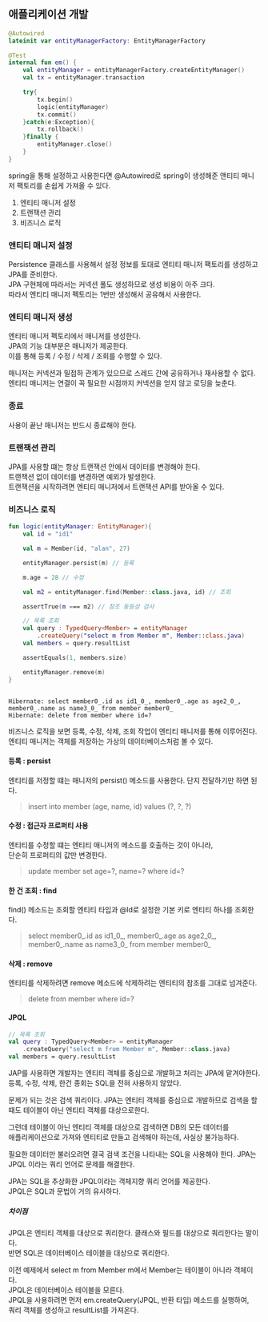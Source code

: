 ## 애플리케이션 개발

```kotlin
@Autowired
lateinit var entityManagerFactory: EntityManagerFactory

@Test
internal fun em() {
    val entityManager = entityManagerFactory.createEntityManager()
    val tx = entityManager.transaction

    try{
        tx.begin()
        logic(entityManager)
        tx.commit()
    }catch(e:Exception){
        tx.rollback()
    }finally {
        entityManager.close()
    }
}
```

spring을 통해 설정하고 사용한다면 @Autowired로 spring이 생성해준
앤티티 매니저 팩토리를 손쉽게 가져올 수 있다.

1. 엔티티 매니저 설정
2. 트랜잭션 관리
3. 비즈니스 로직

### 앤티티 매니저 설정  
Persistence 클래스를 사용해서 설정 정보를 토대로 엔티티 매니저 팩토리를 생성하고 JPA를 준비한다.  
JPA 구현체에 따라서는 커넥션 풀도 생성하므로 생성 비용이 아주 크다.   
따라서 엔티티 매니저 펙토리는 1번만 생성해서 공유해서 사용한다.

### 엔티티 매니저 생성
엔티티 매니저 펙토리에서 매니저를 생성한다.   
JPA의 기능 대부분은 매니저가 제공한다.   
이를 통해 등록 / 수정 / 삭제 / 조회를 수행할 수 있다.   

매니저는 커넥션과 밀접하 관계가 있으므로 스레드 간에 공유하거나 재사용할 수 없다.   
엔티티 매니저는 연결이 꼭 필요한 시점까지 커넥션을 얻지 않고 로딩을 늦춘다.   

### 종료
사용이 끝난 매니저는 반드시 종료해야 한다.

### 트랜잭션 관리
JPA를 사용할 떄는 항상 트랜잭션 안에서 데이터를 변경해야 한다.   
트랜잭션 없이 데이터를 변경하면 예외가 발생한다.  
트랜잭션을 시작하려면 엔티티 매니저에서 트랜잭션 API를 받아올 수 있다.   

### 비즈니스 로직
```kotlin
fun logic(entityManager: EntityManager){
    val id = "id1"

    val m = Member(id, "alan", 27)

    entityManager.persist(m) // 등록

    m.age = 28 // 수정

    val m2 = entityManager.find(Member::class.java, id) // 조회

    assertTrue(m === m2) // 참조 동등성 검사

    // 목록 조회
    val query : TypedQuery<Member> = entityManager
        .createQuery("select m from Member m", Member::class.java)
    val members = query.resultList

    assertEquals(1, members.size)

    entityManager.remove(m)
}
```

```properties

Hibernate: select member0_.id as id1_0_, member0_.age as age2_0_, member0_.name as name3_0_ from member member0_
Hibernate: delete from member where id=?
```

비즈니스 로직을 보면 등록, 수정, 삭제, 조회 작업이 엔티티 매니저를 통해 이루어진다.  
엔티티 매니저는 객체를 저장하는 가상의 데이터베이스처럼 볼 수 있다.   

#### 등록 : persist
엔티티를 저정할 떄는 매니저의 persist() 메소드를 사용한다.
단지 전달하기만 하면 된다.

> insert into member (age, name, id) values (?, ?, ?)

#### 수정 : 접근자 프로퍼티 사용
엔티티를 수정할 떄는 엔티티 매니저의 메소드를 호출하는 것이 아니라,   
단순히 프로퍼티의 값만 변경한다.   

> update member set age=?, name=? where id=?

#### 한 건 조회 : find
find() 메소드는 조회할 엔티티 타입과 @Id로 설정한 기본 키로 엔티티 하나를 조회한다.

> select member0_.id as id1_0_, member0_.age as age2_0_,    
> member0_.name as name3_0_ from member member0_

#### 삭제 : remove
엔티티를 삭제하려면 remove 메소드에 삭제하려는 엔티티의 참조를 그대로 넘겨준다.

> delete from member where id=?

#### JPQL
   
```kotlin
// 목록 조회
val query : TypedQuery<Member> = entityManager
    .createQuery("select m from Member m", Member::class.java)
val members = query.resultList
```

JAP를 사용하면 개발자는 엔티티 객체를 중심으로 개발하고 처리는 JPA에 맡겨야한다.  
등록, 수정, 삭제, 한건 종회는 SQL을 전혀 사용하지 않았다.   

문제가 되는 것은 검색 쿼리이다.
JPA는 엔티티 객체를 중심으로 개발하므로 검색을 할 때도 테이블이 아닌 엔티티 객체를 대상으로한다.  

그런데 테이블이 아닌 엔티티 객체를 대상으로 검색하면 DB의 모든 데이터를   
애플리케이션으로 가져와 엔티티로 만들고 검색해야 하는데, 사실상 불가능하다.   

필요한 데이터만 불러오려면 결국 검색 조건을 나타내는 SQL을 사용해야 한다.
JPA는 JPQL 이라는 쿼리 언어로 문제를 해결한다.   

JPA는 SQL을 추상화한 JPQL이라는 객체지향 쿼리 언어를 제공한다.   
JPQL은 SQL과 문법이 거의 유사하다.

##### 차이점
JPQL은 엔티티 객체를 대상으로 쿼리한다. 클래스와 필드를 대상으로 쿼리한다는 말이다.   
반면 SQL은 데이터베이스 테이블을 대상으로 쿼리한다.

이전 예제에서 select m from Member m에서 Member는 테이블이 아니라 객체이다.  
JPQL은 데이터베이스 테이블을 모른다.   
JPQL을 사용하려면 먼저 em.createQuery(JPQL, 반환 타입) 메소드를 실행하여,   
쿼리 객체를 생성하고 resultList를 가져온다.
